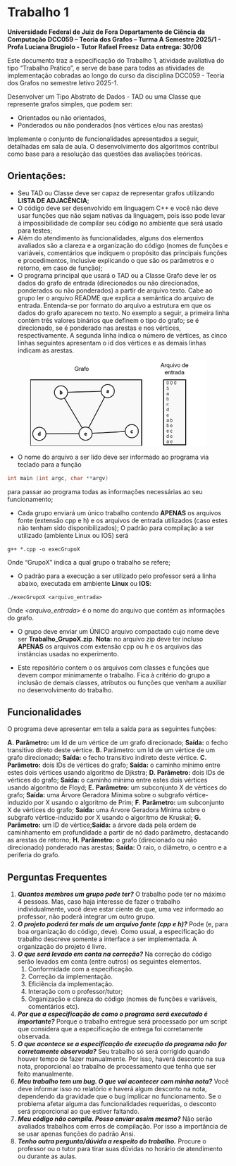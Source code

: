 # Trabalho 1
**Universidade Federal de Juiz de Fora**
**Departamento de Ciência da Computação**
**DCC059 – Teoria dos Grafos – Turma A**
**Semestre 2025/1 - Profa Luciana Brugiolo - Tutor Rafael Freesz**
**Data entrega: 30/06**

Este documento traz a especificação do Trabalho 1, atividade avaliativa do tipo “Trabalho Prático”, e serve de base para todas as atividades de implementação cobradas ao longo do curso da disciplina DCC059 - Teoria dos Grafos no semestre letivo 2025-1.

Desenvolver um Tipo Abstrato de Dados - TAD ou uma Classe que represente grafos simples, que podem ser:
- Orientados ou não orientados, 
- Ponderados ou não ponderados (nos vértices e/ou nas arestas) 

Implemente o conjunto de funcionalidades apresentados a seguir, detalhadas em sala de aula. O desenvolvimento dos algoritmos contribui como base para a resolução das questões das avaliações teóricas.

## Orientações:

- Seu TAD ou Classe deve ser capaz de representar grafos utilizando **LISTA DE ADJACÊNCIA**;
- O código deve ser desenvolvido em linguagem C++ e você não deve usar funções que não sejam nativas da linguagem, pois isso pode levar à impossibilidade de compilar seu código no ambiente que será usado para testes;
- Além do atendimento às funcionalidades, alguns dos elementos avaliados são a clareza e a organização do código (nomes de funções e variáveis, comentários que indiquem o propósito das principais funções e procedimentos, inclusive explicando o que são os parâmetros e o retorno, em caso de função);
- O programa principal que usará o TAD ou a Classe Grafo deve ler os dados do grafo de entrada (direcionados ou não direcionados, ponderados ou não ponderados) a partir de arquivo texto. Cabe ao grupo ler o arquivo README que explica a semântica do arquivo de entrada. Entenda-se por formato do arquivo a estrutura em que os dados do grafo aparecem no texto. No exemplo a seguir, a primeira linha contém três valores binários que definem o tipo do grafo; se é direcionado, se é ponderado nas arestas e nos vértices, respectivamente. A segunda linha indica o número de vértices, as cinco linhas seguintes apresentam o id dos vértices e as demais linhas indicam as arestas.

<center>
<img src="msc/arquivo.jpg" style="width:400px;">
</center>

- O nome do arquivo a ser lido deve ser informado ao programa via teclado para a função 
~~~c++
int main (int argc, char **argv)
~~~
para passar ao programa todas as informações necessárias ao seu funcionamento;

- Cada grupo enviará um único trabalho contendo **APENAS** os arquivos fonte (extensão cpp e h) e os arquivos de entrada utilizados (caso estes não tenham sido disponibilizados);
O padrão para compilação a ser utilizado (ambiente Linux ou IOS) será
~~~
g++ *.cpp -o execGrupoX
~~~
Onde “GrupoX” indica a qual grupo o trabalho se refere; 

- O padrão para a execução a ser utilizado pelo professor será a linha abaixo, executada em ambiente **Linux** ou **IOS**:
~~~
./execGrupoX <arquivo_entrada>
~~~
Onde *<arquivo_entrada>* é o nome do arquivo que contém as informações do grafo.

- O grupo deve enviar um ÚNICO arquivo compactado cujo nome deve ser **Trabalho_GrupoX.zip**. 
**Nota:** no arquivo zip deve ter incluso **APENAS** os arquivos com extensão cpp ou h e os arquivos das instâncias usadas no experimento.

- Este repositório contem o os arquivos com classes e funções que devem compor minimamente o trabalho. Fica à critério do grupo a inclusão de demais classes, atributos ou funções que venham a auxiliar no desenvolvimento do trabalho.

## Funcionalidades

O programa deve apresentar em tela a saída para as seguintes funções:

**A.** **Parâmetro:** um Id de um vértice de um grafo direcionado; **Saída:** o fecho transitivo direto deste vértice.
**B.** Parâmetro: um Id de um vértice de um grafo direcionado; **Saída:** o fecho transitivo indireto deste vértice.
**C.** **Parâmetro:** dois IDs de vértices do grafo; **Saída:** o caminho mínimo entre estes dois vértices usando algoritmo de Djkstra;
**D.** **Parâmetro:** dois IDs de vértices do grafo; **Saída:** o caminho mínimo entre estes dois vértices usando algoritmo de Floyd;
**E.** **Parâmetro:** um subconjunto X de vértices do grafo; **Saída:** uma Árvore Geradora Mínima sobre o subgrafo vértice-induzido por X usando o algoritmo de Prim;
**F.** **Parâmetro:** um subconjunto X de vértices do grafo; **Saída:** uma Árvore Geradora Mínima sobre o subgrafo vértice-induzido por X usando o algoritmo de Kruskal;
**G.** **Parâmetro:** um ID de vértice;**Saída:** a árvore dada pela ordem de caminhamento em profundidade a partir de nó dado parâmetro, destacando as arestas de retorno;
**H.** **Parâmetro:** o grafo (direcionado ou não direcionado) ponderado nas arestas; **Saída:** O raio, o diâmetro, o centro e a periferia do grafo.

## Perguntas Frequentes

1.	***Quantos membros um grupo pode ter?***
O trabalho pode ter no máximo 4 pessoas. Mas, caso haja interesse de fazer o trabalho individualmente, você deve estar ciente de que, uma vez informado ao professor, não poderá integrar um outro grupo.
2.	***O projeto poderá ter mais de um arquivo fonte (cpp e h)?***
Pode (e, para boa organização do código, deve). Como usual, a especificação do trabalho descreve somente a interface a ser implementada. A organização do projeto é livre.
3.	***O que será levado em conta na correção?***
Na correção do código serão levados em conta (entre outros) os seguintes elementos.
    1.	Conformidade com a especificação.
    2.	Correção da implementação.
    3.	Eficiência da implementação.
    4.	Interação com o professor/tutor;
    5.	Organização e clareza do código (nomes de funções e variáveis, comentários etc).
4.	***Por que a especificação de como o programa será executado é importante?***
Porque o trabalho entregue será processado por um script que considera que a especificação de entrega foi corretamente observada.
5.	***O que acontece se a especificação de execução do programa não for corretamente observada?***
Seu trabalho só será corrigido quando houver tempo de fazer manualmente. Por isso, haverá desconto na sua nota, proporcional ao trabalho de processamento que tenha que ser feito manualmente.
6.	***Meu trabalho tem um bug. O que vai acontecer com minha nota?***
Você deve informar isso no relatório e haverá algum desconto na nota, dependendo da gravidade que o bug implicar no funcionamento. Se o problema afetar alguma das funcionalidades requeridas, o desconto será proporcional ao que estiver faltando.
7.	***Meu código não compila. Posso enviar assim mesmo?***
Não serão avaliados trabalhos com erros de compilação. Por isso a importância de se usar apenas funções do padrão Ansi.
8.	***Tenho outra pergunta/dúvida a respeito do trabalho.***
Procure o professor ou o tutor para tirar suas dúvidas no horário de atendimento ou durante as aulas.

